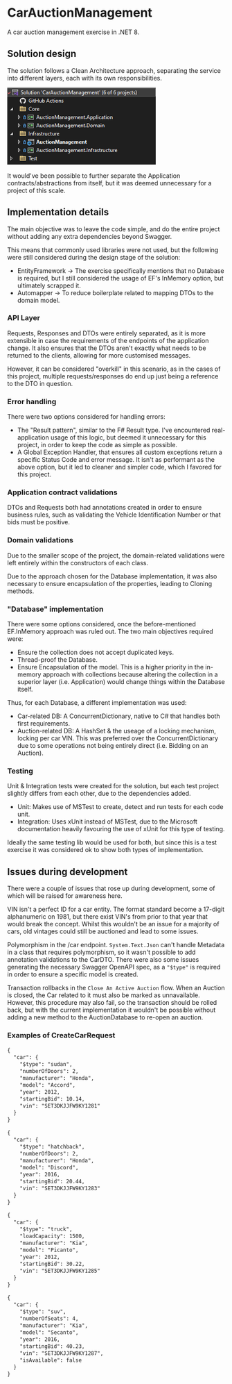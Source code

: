 # CarAuctionManagement
A car auction management exercise in .NET 8.

## Solution design
The solution follows a Clean Architecture approach, separating the service into different layers, each with its own responsibilities.

![Solution](./docs/solutionDesign.png)

It would've been possible to further separate the Application contracts/abstractions from itself, but it was deemed unnecessary for a project of this scale.

## Implementation details

The main objective was to leave the code simple, and do the entire project without adding any extra dependencies beyond Swagger.

This means that commonly used libraries were not used, but the following were still considered during the design stage of the solution:

- EntityFramework -> The exercise specifically mentions that no Database is required, but I still considered the usage of EF's InMemory option, but ultimately scrapped it.
- Automapper -> To reduce boilerplate related to mapping DTOs to the domain model.


### API Layer

Requests, Responses and DTOs were entirely separated, as it is more extensible in case the requirements of the endpoints of the application change. It also ensures that the DTOs aren't exactly what needs to be returned to the clients, allowing for more customised messages.

However, it can be considered "overkill" in this scenario, as in the cases of this project, multiple requests/responses do end up just being a reference to the DTO in question.


### Error handling

There were two options considered for handling errors:

- The "Result pattern", similar to the F# Result type. I've encountered real-application usage of this logic, but deemed it unnecessary for this project, in order to keep the code as simple as possible.
- A Global Exception Handler, that ensures all custom exceptions return a specific Status Code and error message. It isn't as performant as the above option, but it led to cleaner and simpler code, which I favored for this project.

### Application contract validations

DTOs and Requests both had annotations created in order to ensure business rules, such as validating the Vehicle Identification Number or that bids must be positive.

### Domain validations

Due to the smaller scope of the project, the domain-related validations were left entirely within the constructors of each class. 

Due to the approach chosen for the Database implementation, it was also necessary to ensure encapsulation of the properties, leading to Cloning methods.

### "Database" implementation

There were some options considered, once the before-mentioned EF.InMemory approach was ruled out. The two main objectives required were:

- Ensure the collection does not accept duplicated keys.
- Thread-proof the Database.
- Ensure Encapsulation of the model. This is a higher priority in the in-memory approach with collections because altering the collection in a superior layer (i.e. Application) would change things within the Database itself.

Thus, for each Database, a different implementation was used:
- Car-related DB: A ConcurrentDictionary, native to C# that handles both first requirements.
- Auction-related DB: A HashSet & the useage of a locking mechanism, locking per car VIN. This was preferred over the ConcurrentDictionary due to some operations not being entirely direct (i.e. Bidding on an Auction).


### Testing 

Unit & Integration tests were created for the solution, but each test project slightly differs from each other, due to the dependencies added.

- Unit: Makes use of MSTest to create, detect and run tests for each code unit.
- Integration: Uses xUnit instead of MSTest, due to the Microsoft documentation heavily favouring the use of xUnit for this type of testing.

Ideally the same testing lib would be used for both, but since this is a test exercise it was considered ok to show both types of implementation.



## Issues during development

There were a couple of issues that rose up during development, some of which will be raised for awareness here.

VIN isn't a perfect ID for a car entity. The format standard become a 17-digit alphanumeric on 1981, but there exist VIN's from prior to that year that would break the concept. Whilst this wouldn't be an issue for a majority of cars, old vintages could still be auctioned and lead to some issues.

Polymorphism in the /car endpoint. `System.Text.Json` can't handle Metadata in a class that requires polymorphism, so it wasn't possible to add annotation validations to the CarDTO. There were also some issues generating the necessary Swagger OpenAPI spec, as a `"$type"` is required in order to ensure a specific model is created.

Transaction rollbacks in the `Close An Active Auction` flow. When an Auction is closed, the Car related to it must also be marked as unnavailable. However, this procedure may also fail, so the transaction should be rolled back, but with the current implementation it wouldn't be possible without adding a new method to the AuctionDatabase to re-open an auction. 


### Examples of CreateCarRequest

```
{
  "car": {
    "$type": "sudan",
    "numberOfDoors": 2,
    "manufacturer": "Honda",
    "model": "Accord",
    "year": 2012,
    "startingBid": 10.14,
    "vin": "SET3DKJJFW9KY1281"
  }
}
```

```
{
  "car": {
    "$type": "hatchback",
    "numberOfDoors": 2,
    "manufacturer": "Honda",
    "model": "Discord",
    "year": 2016,
    "startingBid": 20.44,
    "vin": "SET3DKJJFW9KY1283"
  }
}
```

```
{
  "car": {
    "$type": "truck",
    "loadCapacity": 1500,
    "manufacturer": "Kia",
    "model": "Picanto",
    "year": 2012,
    "startingBid": 30.22,
    "vin": "SET3DKJJFW9KY1285"
  }
}
```

```
{
  "car": {
    "$type": "suv",
    "numberOfSeats": 4,
    "manufacturer": "Kia",
    "model": "Secanto",
    "year": 2016,
    "startingBid": 40.23,
    "vin": "SET3DKJJFW9KY1287",
    "isAvailable": false
  }
}
```